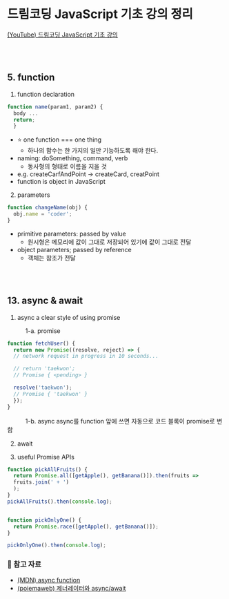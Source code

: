 # 드림코딩 JavaScript 기초 강의 정리
[(YouTube) 드림코딩 JavaScript 기초 강의](https://www.youtube.com/watch?v=wcsVjmHrUQg&list=PLv2d7VI9OotTVOL4QmPfvJWPJvkmv6h-2)

<br><br>

## 5. function

1. function declaration
```js
function name(param1, param2) {
  body ...
  return;
  }
```
- ⭐️ one function === one thing
  - 하나의 함수는 한 가지의 일만 기능하도록 해야 한다.
- naming: doSomething, command, verb
  - 동사형의 형태로 이름을 지을 것
- e.g. createCarfAndPoint -> createCard, creatPoint
- function is object in JavaScript

2. parameters
```js
function changeName(obj) {
  obj.name = 'coder';
}
```
- primitive parameters: passed by value
    - 원시형은 메모리에 값이 그대로 저장되어 있기에 값이 그대로 전달
- object parameters; passed by reference
    - 객체는 참조가 전달

<br><br>

## 13. async & await

1. async
a clear style of using promise

&emsp;&emsp;&emsp;1-a. promise
```js
function fetchUser() {
  return new Promise((resolve, reject) => {
  // network request in progress in 10 seconds...

  // return 'taekwon';
  // Promise { <pending> }

  resolve('taekwon');
  // Promise { 'taekwon' }
  });
}
```
&emsp;&emsp;&emsp;1-b. async
async를 function 앞에 쓰면 자동으로 코드 블록이 promise로 변함

2. await

3. useful Promise APIs

```js
function pickAllFruits() {
  return Promise.all([getApple(), getBanana()]).then(fruits =>
  fruits.join(' + ')
  );
}
pickAllFruits().then(console.log);


function pickOnlyOne() {
  return Promise.race([getApple(), getBanana()]);
}

pickOnlyOne().then(console.log);
```

### 🔖 참고 자료
* [(MDN) async function
](https://developer.mozilla.org/en-US/docs/Web/JavaScript/Reference/Statements/async_function)
* [(poiemaweb) 제너레이터와 async/await](https://poiemaweb.com/es6-generator)
